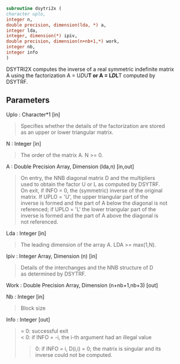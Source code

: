 ```fortran  
subroutine dsytri2x (  
character uplo,  
integer n,  
double precision, dimension(lda, *) a,  
integer lda,  
integer, dimension(*) ipiv,  
double precision, dimension(n+nb+1,*) work,  
integer nb,  
integer info  
)  
```  
  
DSYTRI2X computes the inverse of a real symmetric indefinite matrix  
A using the factorization A = U*D*U**T or A = L*D*L**T computed by  
DSYTRF.  
  
## Parameters  
Uplo : Character*1 [in]  
> Specifies whether the details of the factorization are stored  
> as an upper or lower triangular matrix.  
  
N : Integer [in]  
> The order of the matrix A.  N >= 0.  
  
A : Double Precision Array, Dimension (lda,n) [in,out]  
> On entry, the NNB diagonal matrix D and the multipliers  
> used to obtain the factor U or L as computed by DSYTRF.  
> On exit, if INFO = 0, the (symmetric) inverse of the original  
> matrix.  If UPLO = 'U', the upper triangular part of the  
> inverse is formed and the part of A below the diagonal is not  
> referenced; if UPLO = 'L' the lower triangular part of the  
> inverse is formed and the part of A above the diagonal is  
> not referenced.  
  
Lda : Integer [in]  
> The leading dimension of the array A.  LDA >= max(1,N).  
  
Ipiv : Integer Array, Dimension (n) [in]  
> Details of the interchanges and the NNB structure of D  
> as determined by DSYTRF.  
  
Work : Double Precision Array, Dimension (n+nb+1,nb+3) [out]  
  
Nb : Integer [in]  
> Block size  
  
Info : Integer [out]  
> = 0: successful exit  
> < 0: if INFO = -i, the i-th argument had an illegal value  
> > 0: if INFO = i, D(i,i) = 0; the matrix is singular and its  
> inverse could not be computed.  
  
